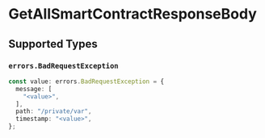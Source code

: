 # GetAllSmartContractResponseBody


## Supported Types

### `errors.BadRequestException`

```typescript
const value: errors.BadRequestException = {
  message: [
    "<value>",
  ],
  path: "/private/var",
  timestamp: "<value>",
};
```

